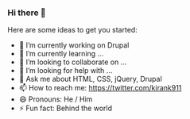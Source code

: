 ### Hi there 👋

<!--
**kiran-kadam911/kiran-kadam911** is a ✨ _special_ ✨ repository because its `README.md` (this file) appears on your GitHub profile.
-->

Here are some ideas to get you started:

- 🔭 I’m currently working on Drupal
- 🌱 I’m currently learning ...
- 👯 I’m looking to collaborate on ...
- 🤔 I’m looking for help with ...
- 💬 Ask me about HTML, CSS, jQuery, Drupal
- 📫 How to reach me: https://twitter.com/kirank911
- 😄 Pronouns: He / Him
- ⚡ Fun fact: Behind the world
